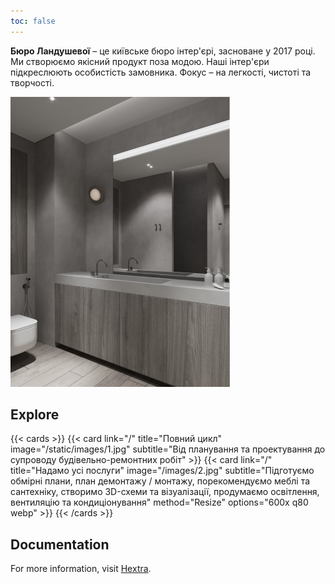 ```yaml
---
toc: false
---
```


**Бюро Ландушевої** – це київське бюро інтер'єрі, засноване у 2017 році. Ми створюємо якісний продукт поза модою. Наші інтер'єри підкреслюють особистість замовника. Фокус – на легкості, чистоті та творчості.

![design 1](images/2.jpg)

## Explore

{{< cards >}}
 {{< card link="/" title="Повний цикл" image="/static/images/1.jpg" subtitle="Від планування та проектування до супроводу будівельно-ремонтних робіт" >}}
 {{< card link="/" title="Надамо усі послуги" image="/images/2.jpg" subtitle="Підготуємо обмірні плани, план демонтажу / монтажу, порекомендуємо меблі та сантехніку, створимо 3D-схеми та візуалізації, продумаємо освітлення, вентиляцію та кондиціонування" method="Resize" options="600x q80 webp" >}}
{{< /cards >}}

## Documentation

For more information, visit [Hextra](https://imfing.github.io/hextra).
